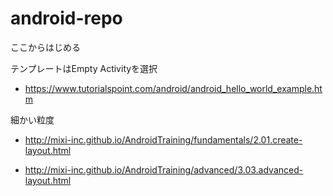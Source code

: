 # android-repo


ここからはじめる

テンプレートはEmpty Activityを選択

- https://www.tutorialspoint.com/android/android_hello_world_example.htm


細かい粒度

- http://mixi-inc.github.io/AndroidTraining/fundamentals/2.01.create-layout.html

- http://mixi-inc.github.io/AndroidTraining/advanced/3.03.advanced-layout.html
